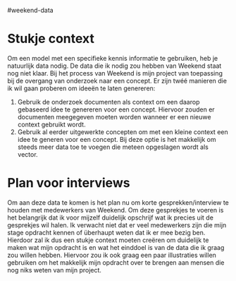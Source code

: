 #weekend-data 

# Stukje context
Om een model met een specifieke kennis informatie te gebruiken, heb je natuurlijk data nodig. De data die ik nodig zou hebben van Weekend staat nog niet klaar. Bij het process van Weekend is mijn project van toepassing bij de overgang van onderzoek naar een concept. Er zijn twéé manieren die ik wil gaan proberen om ideeën te laten genereren:
1. Gebruik de onderzoek documenten als context om een daarop gebaseerd idee te genereren voor een concept. Hiervoor zouden er documenten meegegeven moeten worden wanneer er een nieuwe context gebruikt wordt.
2. Gebruik al eerder uitgewerkte concepten om met een kleine context een idee te generen voor een concept. Bij deze optie is het makkelijk om steeds meer data toe te voegen die meteen opgeslagen wordt als vector. 

# Plan voor interviews
Om aan deze data te komen is het plan nu om korte gesprekken/interview te houden met medewerkers van Weekend. Om deze gesprekjes te voeren is het belangrijk dat ik voor mijzelf duidelijk opschrijf wat ik precies uit de gesprekjes wil halen. Ik verwacht niet dat er veel medewerkers zijn die mijn stage opdracht kennen of überhaupt weten dat ik er mee bezig ben. Hierdoor zal ik dus een stukje context moeten creëren om duidelijk te maken wat mijn opdracht is en wat het einddoel is van de data die ik graag zou willen hebben. Hiervoor zou ik ook graag een paar illustraties willen gebruiken om het makkelijk mijn opdracht over te brengen aan mensen die nog niks weten van mijn project.